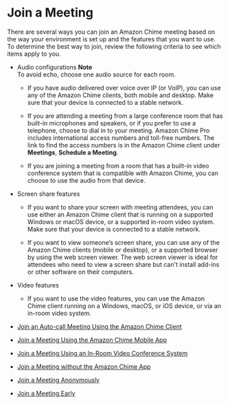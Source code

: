 # Join a Meeting<a name="join-meetings"></a>

There are several ways you can join an Amazon Chime meeting based on the way your environment is set up and the features that you want to use\. To determine the best way to join, review the following criteria to see which items apply to you\.

+ Audio configurations
**Note**  
To avoid echo, choose one audio source for each room\.

  + If you have audio delivered over voice over IP \(or VoIP\), you can use any of the Amazon Chime clients, both mobile and desktop\. Make sure that your device is connected to a stable network\.

  + If you are attending a meeting from a large conference room that has built\-in microphones and speakers, or if you prefer to use a telephone, choose to dial in to your meeting\. Amazon Chime Pro includes international access numbers and toll\-free numbers\. The link to find the access numbers is in the Amazon Chime client under **Meetings**, **Schedule a Meeting**\.

  + If you are joining a meeting from a room that has a built\-in video conference system that is compatible with Amazon Chime, you can choose to use the audio from that device\.

+ Screen share features

  + If you want to share your screen with meeting attendees, you can use either an Amazon Chime client that is running on a supported Windows or macOS device, or a supported in\-room video system\. Make sure that your device is connected to a stable network\.

  + If you want to view someone’s screen share, you can use any of the Amazon Chime clients \(mobile or desktop\), or a supported browser by using the web screen viewer\. The web screen viewer is ideal for attendees who need to view a screen share but can't install add\-ins or other software on their computers\.

+ Video features

  + If you want to use the video features, you can use the Amazon Chime client running on a Windows, macOS, or iOS device, or via an in\-room video system\.


+ [Join an Auto\-call Meeting Using the Amazon Chime Client](chime-join-meeting-client.md)
+ [Join a Meeting Using the Amazon Chime Mobile App](chime-join-meeting-mobile-app.md)
+ [Join a Meeting Using an In\-Room Video Conference System](chime-join-meeting-conference-room.md)
+ [Join a Meeting without the Amazon Chime App](chime-join-meeting.md)
+ [Join a Meeting Anonymously](join-anonymous.md)
+ [Join a Meeting Early](join-meeting-early.md)